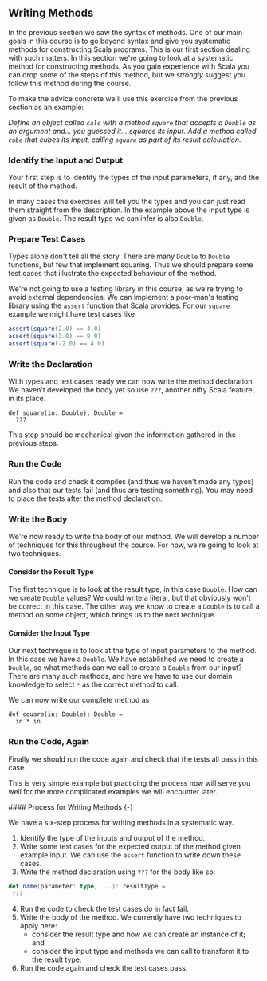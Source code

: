 ## Writing Methods

In the previous section we saw the syntax of methods. One of our main goals in this course is to go beyond syntax and give you systematic methods for constructing Scala programs. This is our first section dealing with such matters. In this section we're going to look at a systematic method for constructing methods. As you gain experience with Scala you can drop some of the steps of this method, but we *strongly* suggest you follow this method during the course.

To make the advice concrete we'll use this exercise from the previous section as an example:

*Define an object called `calc` with a method `square` that accepts a `Double` as an argument and... you guessed it... squares its input. Add a method called `cube` that cubes its input, calling `square` as part of its result calculation.*

### Identify the Input and Output

Your first step is to identify the types of the input parameters, if any, and the result of the method.

In many cases the exercises will tell you the types and you can just read them straight from the description. In the example above the input type is given as `Double`. The result type we can infer is also `Double`.

### Prepare Test Cases

Types alone don't tell all the story. There are many `Double` to `Double` functions, but few that implement squaring. Thus we should prepare some test cases that illustrate the expected behaviour of the method.

We're not going to use a testing library in this course, as we're trying to avoid external dependencies. We can implement a poor-man's testing library using the `assert` function that Scala provides. For our `square` example we might have test cases like

```scala
assert(square(2.0) == 4.0)
assert(square(3.0) == 9.0)
assert(square(-2.0) == 4.0)
```

### Write the Declaration

With types and test cases ready we can now write the method declaration. We haven't developed the body yet so use `???`, another nifty Scala feature, in its place.

```tut:book:silent
def square(in: Double): Double =
  ???
```

This step should be mechanical given the information gathered in the previous steps.

### Run the Code

Run the code and check it compiles (and thus we haven't made any typos) and also that our tests fail (and thus are testing something). You may need to place the tests after the method declaration.

### Write the Body

We're now ready to write the body of our method. We will develop a number of techniques for this throughout the course. For now, we're going to look at two techniques.

#### Consider the Result Type

The first technique is to look at the result type, in this case `Double`. How can we create `Double` values? We could write a literal, but that obviously won't be correct in this case. The other way we know to create a `Double` is to call a method on some object, which brings us to the next technique.

#### Consider the Input Type

Our next technique is to look at the type of input parameters to the method. In this case we have a `Double`. We have established we need to create a `Double`, so what methods can we call to create a `Double` from our input? There are many such methods, and here we have to use our domain knowledge to select `*` as the correct method to call.

We can now write our complete method as

```tut:book:silent
def square(in: Double): Double =
  in * in
```

### Run the Code, Again

Finally we should run the code again and check that the tests all pass in this case.

This is very simple example but practicing the process now will serve you well for the more complicated examples we will encounter later.

<div class="callout callout-info">
#### Process for Writing Methods {-}

We have a six-step process for writing methods in a systematic way.

1. Identify the type of the inputs and output of the method.
2. Write some test cases for the expected output of the method given example input. We can use the `assert` function to write down these cases.
3. Write the method declaration using `???` for the body like so:

```scala
def name(parameter: type, ...): resultType =
 ???
```
4. Run the code to check the test cases do in fact fail.
5. Write the body of the method. We currently have two techniques to apply here:
   - consider the result type and how we can create an instance of it; and
   - consider the input type and methods we can call to transform it to the result type.
6. Run the code again and check the test cases pass.
</div>
